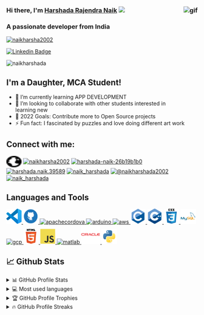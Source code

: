 
### Hi there, I'm [Harshada Rajendra Naik][website] <img src="https://media.giphy.com/media/hvRJCLFzcasrR4ia7z/giphy.gif" width="25px"> <img align="right" alt="gif" height="250px" src="https://media.tenor.com/images/7db4eaa3e47272c8e58ee018fc390b7d/tenor.gif" />

<h3 align="left">A passionate developer from India</h3>

<p align="left"> <a href="https://twitter.com/naikharsha2002" target="blank"><img src="https://img.shields.io/twitter/follow/naikharsha2002?logo=twitter&style=for-the-badge" alt="naikharsha2002" /></a> </p>

[![Linkedin Badge](https://img.shields.io/badge/-LinkedIn-blue?style=for-the-badge&logo=LinkedIn&logoColor=blue&label=CONNECT&link=https://www.linkedin.com/in/harshada-naik-26b19b1b0)](https://www.linkedin.com/in/harshada-naik-26b19b1b0)

<p align="left"> <img src="https://komarev.com/ghpvc/?username=naikharshada&label=Profile%20views&color=0e75b6&style=flat" alt="naikharshada" /> </p>

## I'm a Daughter, MCA Student!

- 🌱 I’m currently learning APP DEVELOPMENT
- 👯 I’m looking to collaborate with other students interested in learning new
- 🥅 2022 Goals: Contribute more to Open Source projects
- ⚡ Fun fact: I fascinated by puzzles and love doing different art work


## Connect with me:

<p align="left">
<a href="https://sites.google.com/viva-technology.org/harshada-naik/home" target="blank"><img align="center" src="https://raw.githubusercontent.com/iconic/open-iconic/master/svg/globe.svg" alt="website" height="30" width="40" /></a>
<a href="https://twitter.com/naikharsha2002" target="blank"><img align="center" src="https://cdn.jsdelivr.net/npm/simple-icons@3.0.1/icons/twitter.svg" alt="naikharsha2002" height="30" width="40" /></a>
<a href="https://linkedin.com/in/harshada-naik-26b19b1b0" target="blank"><img align="center" src="https://cdn.jsdelivr.net/npm/simple-icons@3.0.1/icons/linkedin.svg" alt="harshada-naik-26b19b1b0" height="30" width="40" /></a>
<a href="https://fb.com/harshada.naik.39589" target="blank"><img align="center" src="https://cdn.jsdelivr.net/npm/simple-icons@3.0.1/icons/facebook.svg" alt="harshada.naik.39589" height="30" width="40" /></a>
<a href="https://instagram.com/naik_harshada" target="blank"><img align="center" src="https://cdn.jsdelivr.net/npm/simple-icons@3.0.1/icons/instagram.svg" alt="naik_harshada" height="30" width="40" /></a>
<a href="https://medium.com/@naikharshada2002" target="blank"><img align="center" src="https://cdn.jsdelivr.net/npm/simple-icons@3.0.1/icons/medium.svg" alt="@naikharshada2002" height="30" width="40" /></a>
<a href="https://t.me/naik_harshada" target="blank"><img align="center" src="https://cdn.jsdelivr.net/npm/simple-icons@v3/icons/telegram.svg" alt="naik_harshada" height="30" width="40" /></a>

</p>

## Languages and Tools

 <p align="left"> <a href="https://visualstudio.microsoft.com/vs/" target="_blank"> <img src="https://raw.githubusercontent.com/github/explore/80688e429a7d4ef2fca1e82350fe8e3517d3494d/topics/visual-studio-code/visual-studio-code.png" alt="Visual Studio Code" width="40" height="40"/> </a> <a href="https://lab.github.com/githubtraining/introduction-to-github" target="_blank"> <img src="https://github.com/naikharshada/naikharshada/blob/master/github%20logo.png" alt="gcp" width="40" height="40"/> </a> <a href="https://cordova.apache.org/" target="_blank"> <img src="https://www.vectorlogo.zone/logos/apache_cordova/apache_cordova-icon.svg" alt="apachecordova" width="40" height="40"/> </a> <a href="https://www.arduino.cc/" target="_blank"> <img src="https://cdn.worldvectorlogo.com/logos/arduino-1.svg" alt="arduino" width="40" height="40"/> </a> <a href="https://aws.amazon.com" target="_blank"> <img src="https://upload.wikimedia.org/wikipedia/commons/thumb/5/5c/AWS_Simple_Icons_AWS_Cloud.svg/1024px-AWS_Simple_Icons_AWS_Cloud.svg.png" alt="aws" width="45" height="40"/> </a> <a href="https://www.cprogramming.com/" target="_blank"> <img src="https://raw.githubusercontent.com/devicons/devicon/master/icons/c/c-original.svg" alt="c" width="40" height="40"/> </a> <a href="https://www.w3schools.com/cpp/" target="_blank"> <img src="https://raw.githubusercontent.com/devicons/devicon/master/icons/cplusplus/cplusplus-original.svg" alt="cplusplus" width="40" height="40"/> </a> <a href="https://www.w3schools.com/css/" target="_blank"> <img src="https://raw.githubusercontent.com/devicons/devicon/master/icons/css3/css3-original-wordmark.svg" alt="css3" width="40" height="40"/> </a> <a href="https://www.mysql.com/" target="_blank"> <img src="https://raw.githubusercontent.com/devicons/devicon/master/icons/mysql/mysql-original-wordmark.svg" alt="mysql" width="40" height="40"/> </a> <a href="https://cloud.google.com" target="_blank"> <img src="https://www.vectorlogo.zone/logos/google_cloud/google_cloud-icon.svg" alt="gcp" width="40" height="40"/> </a> <a href="https://www.w3.org/html/" target="_blank"> <img src="https://raw.githubusercontent.com/devicons/devicon/master/icons/html5/html5-original-wordmark.svg" alt="html5" width="40" height="40"/> </a> <a href="https://developer.mozilla.org/en-US/docs/Web/JavaScript" target="_blank"> <img src="https://raw.githubusercontent.com/devicons/devicon/master/icons/javascript/javascript-original.svg" alt="javascript" width="40" height="40"/> </a> <a href="https://www.mathworks.com/" target="_blank"> <img src="https://upload.wikimedia.org/wikipedia/commons/2/21/Matlab_Logo.png" alt="matlab" width="40" height="40"/> </a> <a href="https://www.oracle.com/" target="_blank"> <img src="https://raw.githubusercontent.com/devicons/devicon/master/icons/oracle/oracle-original.svg" alt="oracle" width="50" height="50"/> </a> <a href="https://www.python.org" target="_blank"> <img src="https://raw.githubusercontent.com/devicons/devicon/master/icons/python/python-original.svg" alt="python" width="40" height="40"/> </a> </p>

<!-- ### Blogs posts -->
<!-- BLOG-POST-LIST:START -->
<!-- BLOG-POST-LIST:END -->

## 📈 Github Stats

<details>
  <summary>📊 GitHub Profile Stats</summary>
  <br/>
  <p>&nbsp;<img align="center" src="https://github-readme-stats.vercel.app/api?username=naikharshada&show_icons=true&locale=en&title_color=00FFFF&icon_color=00FF00&text_color=ffffff&bg_color=000000" alt="naikharshada" /></p>
</details>
<details> 
  <summary>💻 Most used languages</summary>
  <br/>
  <a href="https://github.com/anuraghazra/github-readme-stats"><img width ="350" src="https://github-readme-stats.vercel.app/api/top-langs?username=naikharshada&show_icons=true&locale=en&layout=compact&title_color=ffffff&icon_color=bb2acf&text_color=daf7dc&bg_color=000000" alt="naikharshada" /></a>
  <br/>
  <b>Note:</b> This chart is only a metric of which languages my public code on GitHub consists of and does not reflect my experience or skill level.
</details>
<details>
  <summary>🏆 GitHub Profile Trophies</summary>
  <br/>
  <a href="https://github.com/ryo-ma/github-profile-trophy"><img  src="https://github-profile-trophy.vercel.app/?username=naikharshada&column=3&theme=darkhub&margin-w=15&margin-h=15&rank=S,AAA,A,B,C,SECRET,SSS,SS,AA" alt="naikharshada" /></a>
</details>

<details>
  <summary>🔥 GitHub Profile Streaks</summary>
  <br/>
  <a href="https://github.com/anuraghazra/github-readme-streak-stats"> <img align="left" width ="500" src="https://github-readme-streak-stats.herokuapp.com/?user=naikharshada&theme=highcontrast" alt="naikharshada" />
</a>
</details>


[website]: https://sites.google.com/viva-technology.org/harshada-naik/home



